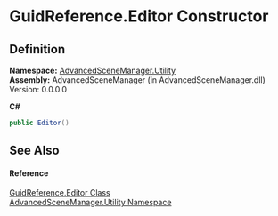 # GuidReference.Editor Constructor




## Definition
**Namespace:** <a href="N_AdvancedSceneManager_Utility.md">AdvancedSceneManager.Utility</a>  
**Assembly:** AdvancedSceneManager (in AdvancedSceneManager.dll) Version: 0.0.0.0

**C#**
``` C#
public Editor()
```



## See Also


#### Reference
<a href="T_AdvancedSceneManager_Utility_GuidReference_Editor.md">GuidReference.Editor Class</a>  
<a href="N_AdvancedSceneManager_Utility.md">AdvancedSceneManager.Utility Namespace</a>  
